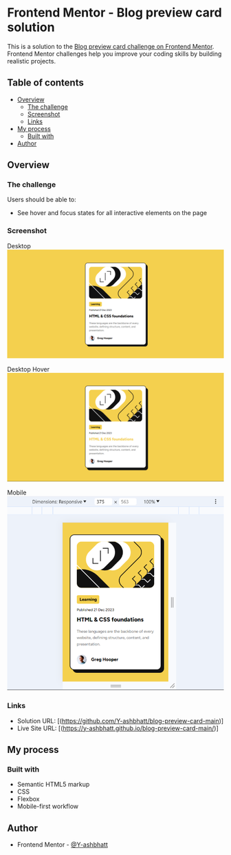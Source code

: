# Frontend Mentor - Blog preview card solution

This is a solution to the [Blog preview card challenge on Frontend Mentor](https://www.frontendmentor.io/challenges/blog-preview-card-ckPaj01IcS). Frontend Mentor challenges help you improve your coding skills by building realistic projects. 

## Table of contents

- [Overview](#overview)
  - [The challenge](#the-challenge)
  - [Screenshot](#screenshot)
  - [Links](#links)
- [My process](#my-process)
  - [Built with](#built-with)
- [Author](#author)




## Overview

### The challenge

Users should be able to:

- See hover and focus states for all interactive elements on the page

### Screenshot

Desktop
![](./assets/screenshots/Desktop.png)

Desktop Hover
![](./assets/screenshots/Desktop-hover.png)

Mobile
![](./assets/screenshots/mobile.png)


### Links

- Solution URL: [(https://github.com/Y-ashbhatt/blog-preview-card-main)]
- Live Site URL: [(https://y-ashbhatt.github.io/blog-preview-card-main/)]

## My process

### Built with

- Semantic HTML5 markup
- CSS 
- Flexbox
- Mobile-first workflow



## Author

- Frontend Mentor - [@Y-ashbhatt](https://www.frontendmentor.io/profile/Y-ashbhatt)



